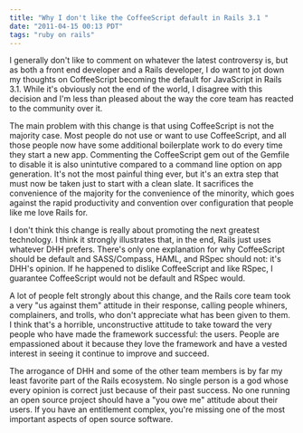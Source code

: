 ```yaml
---
title: "Why I don't like the CoffeeScript default in Rails 3.1 "
date: "2011-04-15 00:13 PDT"
tags: "ruby on rails"
---
```

I generally don't like to comment on whatever the latest controversy is, but as both a front end developer and a Rails developer, I do want to jot down my thoughts on CoffeeScript becoming the default for JavaScript in Rails 3.1. While it's obviously not the end of the world, I disagree with this decision and I'm less than pleased about the way the core team has reacted to the community over it.

The main problem with this change is that using CoffeeScript is not the majority case. Most people do not use or want to use CoffeeScript, and all those people now have some additional boilerplate work to do every time they start a new app. Commenting the CoffeeScript gem out of the Gemfile to disable it is also unintutive compared to a command line option on app generation. It's not the most painful thing ever, but it's an extra step that must now be taken just to start with a clean slate. It sacrifices the convenience of the majority for the convenience of the minority, which goes against the rapid productivity and convention over configuration that people like me love Rails for.

I don't think this change is really about promoting the next greatest technology. I think it strongly illustrates that, in the end, Rails just uses whatever DHH prefers. There's only one explanation for why CoffeeScript should be default and SASS/Compass, HAML, and RSpec should not: it's DHH's opinion. If he happened to dislike CoffeeScript and like RSpec, I guarantee CoffeeScript would not be default and RSpec would.

A lot of people felt strongly about this change, and the Rails core team took a very "us against them" attitude in their response, calling people whiners, complainers, and trolls, who don't appreciate what has been given to them. I think that's a horrible, unconstructive attitude to take toward the very people who have made the framework successful: the users. People are empassioned about it because they love the framework and have a vested interest in seeing it continue to improve and succeed.

The arrogance of DHH and some of the other team members is by far my least favorite part of the Rails ecosystem. No single person is a god whose every opinion is correct just because of their past success. No one running an open source project should have a "you owe me" attitude about their users. If you have an entitlement complex, you're missing one of the most important aspects of open source software.
